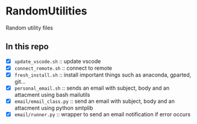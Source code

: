 # RandomUtilities

Random utility files

## In this repo

- [x]  `update_vscode.sh` :: update vscode
- [x]  `connect_remote.sh` :: connect to remote
- [x]  `fresh_install.sh` :: install important things such as anaconda, gparted, git...  
- [x]  `personal_email.sh` :: sends an email with subject, body and an attacment using bash mailutils
- [x]  `email/email_class.py` :: send an email with subject, body and an attacment using python smtplib
- [x]  `email/runner.py` :: wrapper to send an email notification if error occurs
